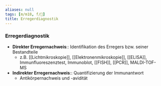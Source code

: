 ```yaml
---
aliases: null
tags: [m/m18, f/🦠]
title: Erregerdiagnostik
---
```

### Erregerdiagnostik
- **Direkter Erregernachweis**:: Identifikation des Erregers bzw. seiner Bestandteile
	- z.B. [[Lichtmikroskopie]], [[Elektronenmikroskopie]], [[ELISA]], Immunfluoreszenztest, Immunoblot, [[FISH]], [[PCR]], MALDI-TOF-MS
- **Indirekter Erregernachweis**:: Quantifizierung der Immunantwort
	- Antikörpernachweis und -avidität